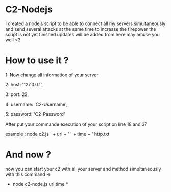 # C2-Nodejs
I created a nodejs script to be able to connect all my servers simultaneously and send several attacks at the same time to increase the firepower the script is not yet finished updates will be added from here may amuse you well &lt;3


# How to use it ? 

1: Now change all information of your server

2:  host: '127.0.0.1',

3:  port: 22,

4:  username: 'C2-Username',

5:  password: 'C2-Password'

After put your commande execution of your script on line 18 and 37 

example : node c2.js ' + url + ' ' + time + ' http.txt

# And now ? 

now you can start your c2 with all your server and method simultaneously with this command ->

* node c2-node.js url time *

